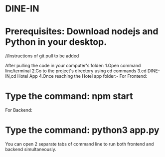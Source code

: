 # DINE-IN
# Prerequisites: Download nodejs and Python in your desktop.
//Instructions of git pull to be added


After pulling the code in your computer's folder:
1.Open command line/terminal
2.Go to the project's directory using cd commands
3.cd DINE-IN,cd Hotel App
4.Once reaching the Hotel app folder:-
For Frontend:
# Type the command: npm start
For Backend:
# Type the command: python3 app.py
You can open 2 separate tabs of command line to run both frontend and backend simultaneously.

